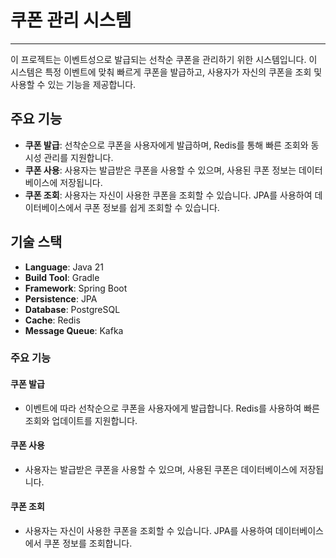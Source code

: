# 쿠폰 관리 시스템
---

이 프로젝트는 이벤트성으로 발급되는 선착순 쿠폰을 관리하기 위한 시스템입니다. 이 시스템은 특정 이벤트에 맞춰 빠르게 쿠폰을 발급하고, 사용자가 자신의 쿠폰을 조회 및 사용할 수 있는 기능을 제공합니다.

## 주요 기능

- **쿠폰 발급**: 선착순으로 쿠폰을 사용자에게 발급하며, Redis를 통해 빠른 조회와 동시성 관리를 지원합니다.
- **쿠폰 사용**: 사용자는 발급받은 쿠폰을 사용할 수 있으며, 사용된 쿠폰 정보는 데이터베이스에 저장됩니다.
- **쿠폰 조회**: 사용자는 자신이 사용한 쿠폰을 조회할 수 있습니다. JPA를 사용하여 데이터베이스에서 쿠폰 정보를 쉽게 조회할 수 있습니다.

## 기술 스택

- **Language**: Java 21
- **Build Tool**: Gradle 
- **Framework**: Spring Boot 
- **Persistence**: JPA
- **Database**: PostgreSQL
- **Cache**: Redis
- **Message Queue**: Kafka

### 주요 기능

#### 쿠폰 발급

- 이벤트에 따라 선착순으로 쿠폰을 사용자에게 발급합니다. Redis를 사용하여 빠른 조회와 업데이트를 지원합니다.

#### 쿠폰 사용

- 사용자는 발급받은 쿠폰을 사용할 수 있으며, 사용된 쿠폰은 데이터베이스에 저장됩니다.

#### 쿠폰 조회

- 사용자는 자신이 사용한 쿠폰을 조회할 수 있습니다. JPA를 사용하여 데이터베이스에서 쿠폰 정보를 조회합니다.
